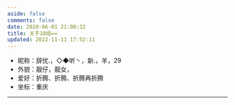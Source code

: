 ```yaml
---
aside: false
comments: false
date: 2020-06-01 21:00:32
title: 关于10组==
updated: 2022-11-11 17:52:11
---
```

- 昵称：辞忧.，◇◆听丶，新.，羊，29
- 外貌：靓仔，靓女，
- 爱好：折腾、折腾、折腾再折腾
- 坐标：重庆

---
